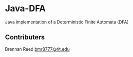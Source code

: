 # Java-DFA
Java implementation of a Deterministic Finite Automata (DFA)

## Contributers
Brennan Reed <bmr8777@rit.edu>
